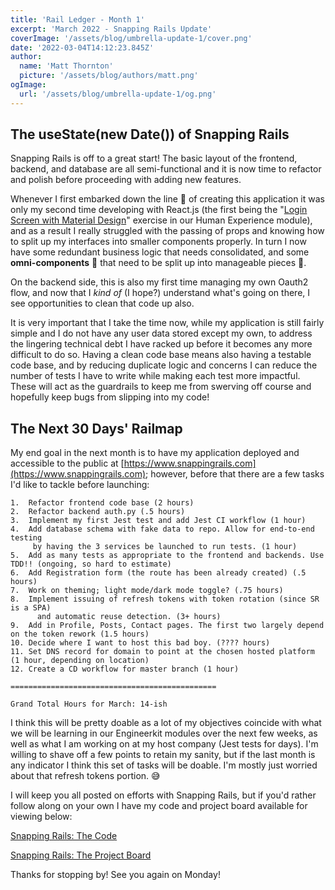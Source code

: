 ```yaml
---
title: 'Rail Ledger - Month 1'
excerpt: 'March 2022 - Snapping Rails Update'
coverImage: '/assets/blog/umbrella-update-1/cover.png'
date: '2022-03-04T14:12:23.845Z'
author:
  name: 'Matt Thornton'
  picture: '/assets/blog/authors/matt.png'
ogImage:
  url: '/assets/blog/umbrella-update-1/og.png'
---
```


## The useState(new Date()) of Snapping Rails 

Snapping Rails is off to a great start! The basic layout of the frontend, backend, and database are all semi-functional and it is now time to refactor and polish before proceeding with adding new features.

Whenever I first embarked down the line 🚆 of creating this application it was only my second time developing with React.js (the first being the "[Login Screen with Material Design](https://github.com/engineerkit/engineerkit/blob/main/exercises/human-experience/login-screen-ui.md)" exercise in our Human Experience module), and as a result I really struggled with the passing of props and knowing how to split up my interfaces into smaller components properly. In turn I now have some redundant business logic that needs consolidated, and some **omni-components** 🦖 that need to be split up into manageable pieces 🐔.

On the backend side, this is also my first time managing my own Oauth2 flow, and now that I *kind of* (I hope?) understand what's going on there, I see opportunities to clean that code up also.

 It is very important that I take the time now, while my application is still fairly simple and I do not have any user data stored except my own, to address the lingering technical debt I have racked up before it becomes any more difficult to do so. Having a clean code base means also having a testable code base, and by reducing duplicate logic and concerns I can reduce the number of tests I have to write while making each test more impactful. These will act as the guardrails to keep me from swerving off course and hopefully keep bugs from slipping into my code!


 ## The Next 30 Days' Railmap

 My end goal in the next month is to have my application deployed and accessible to the public at [https://www.snappingrails.com](https://www.snappingrails.com); however, before that there are a few tasks I'd like to tackle before launching:

    1.  Refactor frontend code base (2 hours)
    2.  Refactor backend auth.py (.5 hours)
    3.  Implement my first Jest test and add Jest CI workflow (1 hour)
    4.  Add database schema with fake data to repo. Allow for end-to-end testing 
         by having the 3 services be launched to run tests. (1 hour)
    5.  Add as many tests as appropriate to the frontend and backends. Use TDD!! (ongoing, so hard to estimate)
    6.  Add Registration form (the route has been already created) (.5 hours)
    7.  Work on theming; light mode/dark mode toggle? (.75 hours)
    8.  Implement issuing of refresh tokens with token rotation (since SR is a SPA) 
          and automatic reuse detection. (3+ hours)
    9.  Add in Profile, Posts, Contact pages. The first two largely depend on the token rework (1.5 hours)
    10. Decide where I want to host this bad boy. (???? hours)
    11. Set DNS record for domain to point at the chosen hosted platform (1 hour, depending on location)
    12. Create a CD workflow for master branch (1 hour)

    ==============================================

    Grand Total Hours for March: 14-ish


I think this will be pretty doable as a lot of my objectives coincide with what we will be learning in our Engineerkit modules over the next few weeks, as well as what I am working on at my host company (Jest tests for days). I'm willing to shave off a few points to retain my sanity, but if the last month is any indicator I think this set of tasks will be doable. I'm mostly just worried about that refresh tokens portion. 😅


I will keep you all posted on efforts with Snapping Rails, but if you'd rather follow along on your own I have my code and project board available for viewing below:

[Snapping Rails: The Code](https://github.com/ThorntonMatthewD/snapping-rails)

[Snapping Rails: The Project Board](https://github.com/users/ThorntonMatthewD/projects/1)

Thanks for stopping by! See you again on Monday!



